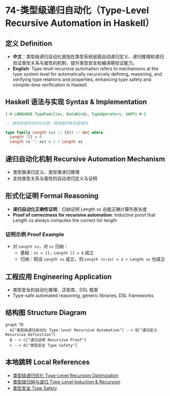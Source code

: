 # 74-类型级递归自动化（Type-Level Recursive Automation in Haskell）

## 定义 Definition

- **中文**：类型级递归自动化是指在类型系统层面自动递归定义、递归推理和递归验证类型关系与属性的机制，提升类型安全和编译期验证能力。
- **English**: Type-level recursive automation refers to mechanisms at the type system level for automatically recursively defining, reasoning, and verifying type relations and properties, enhancing type safety and compile-time verification in Haskell.

## Haskell 语法与实现 Syntax & Implementation

```haskell
{-# LANGUAGE TypeFamilies, DataKinds, TypeOperators, GADTs #-}

-- 类型级递归自动化示例：类型级列表长度递归

type family Length (xs :: [k]) :: Nat where
  Length '[] = 0
  Length (x ': xs) = 1 + Length xs
```

## 递归自动化机制 Recursive Automation Mechanism

- 类型族递归定义、类型类递归推理
- 支持类型关系与属性的自动递归定义与证明

## 形式化证明 Formal Reasoning

- **递归自动化正确性证明**：归纳证明 Length xs 总能正确计算列表长度
- **Proof of correctness for recursive automation**: Inductive proof that Length xs always computes the correct list length

### 证明示例 Proof Example

- 对 `Length xs`，对 `xs` 归纳：
  - 基础：`xs = []`，`Length [] = 0` 成立
  - 归纳：假设 `Length xs` 成立，则 `Length (x:xs) = 1 + Length xs` 也成立

## 工程应用 Engineering Application

- 类型安全的自动化推理、泛型库、DSL 框架
- Type-safe automated reasoning, generic libraries, DSL frameworks

## 结构图 Structure Diagram

```mermaid
graph TD
  A["类型级递归自动化 Type-level Recursive Automation"] --> B["递归定义 Recursive Definition"]
  B --> C["递归证明 Recursive Proof"]
  C --> D["类型安全 Type Safety"]
```

## 本地跳转 Local References

- [类型级递归优化 Type-Level Recursion Optimization](../31-Type-Level-Recursion-Optimization/01-Type-Level-Recursion-Optimization-in-Haskell.md)
- [类型级归纳与递归 Type-Level Induction & Recursion](../23-Type-Level-Induction/01-Type-Level-Induction-in-Haskell.md)
- [类型安全 Type Safety](../14-Type-Safety/01-Type-Safety-in-Haskell.md)
